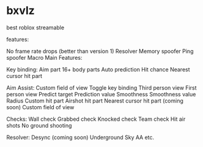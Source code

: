 # bxvlz
best roblox streamable

features:

No frame rate drops (better than version 1)
Resolver
Memory spoofer
Ping spoofer
Macro
Main Features:

Key binding:
Aim part
16+ body parts
Auto prediction
Hit chance
Nearest cursor hit part

Aim Assist:
Custom field of view
Toggle key binding
Third person view
First person view
Predict target
Prediction value
Smoothness
Smoothness value
Radius
Custom hit part
Airshot hit part
Nearest cursor hit part (coming soon)
Custom field of view

Checks:
Wall check
Grabbed check
Knocked check
Team check
Hit air shots
No ground shooting

Resolver:
Desync (coming soon)
Underground
Sky AA
etc.
